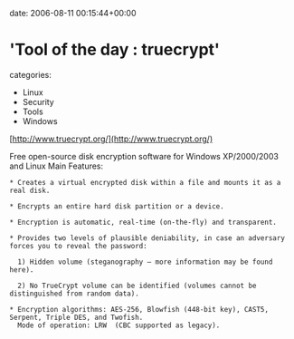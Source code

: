


date: 2006-08-11 00:15:44+00:00


# 'Tool of the day : truecrypt'

categories:
- Linux
- Security
- Tools
- Windows


[http://www.truecrypt.org/](http://www.truecrypt.org/)

Free open-source disk encryption software for Windows XP/2000/2003 and Linux
Main Features:

    * Creates a virtual encrypted disk within a file and mounts it as a real disk.

    * Encrypts an entire hard disk partition or a device.

    * Encryption is automatic, real-time (on-the-fly) and transparent.

    * Provides two levels of plausible deniability, in case an adversary forces you to reveal the password:

      1) Hidden volume (steganography – more information may be found here).

      2) No TrueCrypt volume can be identified (volumes cannot be distinguished from random data).

    * Encryption algorithms: AES-256, Blowfish (448-bit key), CAST5, Serpent, Triple DES, and Twofish.
      Mode of operation: LRW  (CBC supported as legacy).
